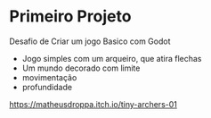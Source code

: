# Primeiro Projeto
Desafio de Criar um jogo Basico com Godot

- Jogo simples com um arqueiro, que atira flechas
- Um mundo decorado com limite
- movimentação
- profundidade

https://matheusdroppa.itch.io/tiny-archers-01
